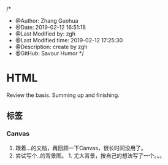/*
* @Author: Zhang Guohua
* @Date:   2019-02-12 16:51:18
* @Last Modified by:   zgh
* @Last Modified time: 2019-02-12 17:25:30
* @Description: create by zgh
* @GitHub: Savour Humor
*/
# HTML
Review the basis. Summing up and finishing.

## 标签
### Canvas
  1. 跟着...的文档，再回顾一下Canvas，很长时间没用了。
  2. 尝试写个..的背景图。
    1. 尤大背景，按自己的想法写了一个。。。

